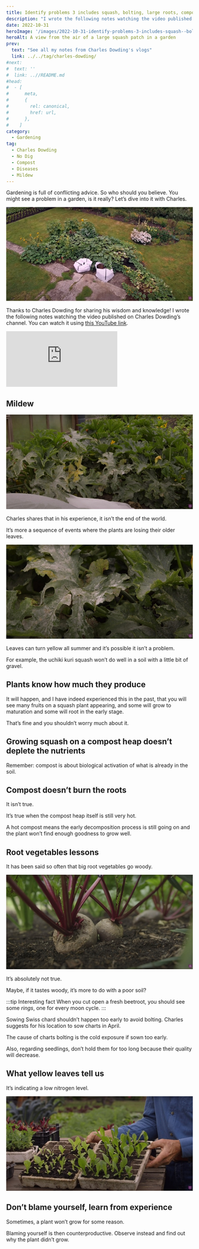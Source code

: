 ```yaml
---
title: Identify problems 3 includes squash, bolting, large roots, compost, by Charles Dowding
description: "I wrote the following notes watching the video published on Charles Dowding's channel"
date: 2022-10-31
heroImage: '/images/2022-10-31-identify-problems-3-includes-squash--bolting--large-roots--compost-charles-dowding-hero.jpg'
heroAlt: A view from the air of a large squash patch in a garden
prev:
  text: "See all my notes from Charles Dowding's vlogs"
  link: ../../tag/charles-dowding/
#next:
#  text: ''
#  link: ..//README.md
#head:
#  - [
#      meta,
#      {
#        rel: canonical,
#        href: url,
#      },
#    ]
category:
  - Gardening
tag:
  - Charles Dowding
  - No Dig
  - Compost
  - Diseases
  - Mildew
---
```


Gardening is full of conflicting advice. So who should you believe.
You might see a problem in a garden, is it really?
Let’s dive into it with Charles.

![A view from the air of a large squash patch in a garden](./images/2022-10-31-identify-problems-3-includes-squash--bolting--large-roots--compost-charles-dowding-hero.jpg 'Credits: image taken from Charles Dowding’s vlog')

Thanks to Charles Dowding for sharing his wisdom and knowledge!
I wrote the following notes watching the video published on Charles Dowding’s channel.
You can watch it using [this YouTube link](https://www.youtube.com/watch?v=TOhfV7X9cFE).

<!-- markdownlint-disable MD033 -->
<p class="newsletter-wrapper"><iframe class="newsletter-embed" src="https://iamjeremie.substack.com/embed" frameborder="0" scrolling="no"></iframe></p>

## Mildew

![Courgettes with lower leaves covered with mildew](./images/courgettes-with-lower-leaves-covered-with-mildew.jpg 'Credits: image taken from Charles Dowding’s vlog')

Charles shares that in his experience, it isn’t the end of the world.

It’s more a sequence of events where the plants are losing their older leaves.

![Close up on courgettes leaves covered with mildew](./images/close-up-on-courgettes-leaves-covered-with-mildew.jpg 'Credits: image taken from Charles Dowding’s vlog')

Leaves can turn yellow all summer and it’s possible it isn’t a problem.

For example, the uchiki kuri squash won’t do well in a soil with a little bit of gravel.

## Plants know how much they produce

It will happen, and I have indeed experienced this in the past, that you will see many fruits on a squash plant appearing, and some will grow to maturation and some will root in the early stage.

That’s fine and you shouldn’t worry much about it.

## Growing squash on a compost heap doesn’t deplete the nutrients

Remember: compost is about biological activation of what is already in the soil.

## Compost doesn’t burn the roots

It isn’t true.

It’s true when the compost heap itself is still very hot.

A hot compost means the early decomposition process is still going on and the plant won’t find enough goodness to grow well.

## Root vegetables lessons

It has been said so often that big root vegetables go woody.

![2 beetroots in the ground](./images/2-beetroots-in-the-ground.jpg 'Credits: image taken from Charles Dowding’s vlog')

It’s absolutely not true.

Maybe, if it tastes woody, it’s more to do with a poor soil?

:::tip Interesting fact
When you cut open a fresh beetroot, you should see some _rings_, one for every moon cycle.
:::

Sowing Swiss chard shouldn’t happen too early to avoid bolting. Charles suggests for his location to sow charts in April.

The cause of charts bolting is the cold exposure if sown too early.

Also, regarding seedlings, don’t hold them for too long because their quality will decrease.

## What yellow leaves tell us

It’s indicating a low nitrogen level.

![Chicory in modules, with small and yellowish plants beside strong green plants](./images/chicory-in-modules.jpg 'Credits: image taken from Charles Dowding’s vlog')

## Don’t blame yourself, learn from experience

Sometimes, a plant won’t grow for some reason.

Blaming yourself is then counterproductive. Observe instead and find out why the plant didn’t grow.
